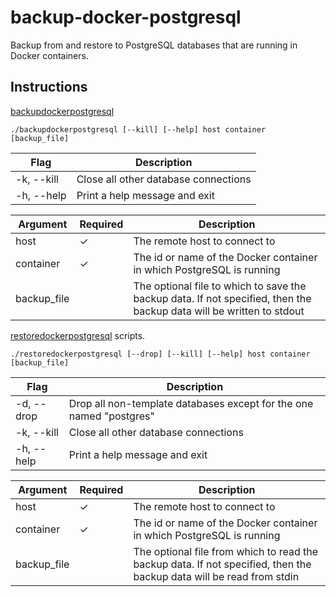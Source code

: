 # backup-docker-postgresql

Backup from and restore to PostgreSQL databases that are running in Docker containers.

## Instructions
 
[backupdockerpostgresql](./backupdockerpostgresql)

```
./backupdockerpostgresql [--kill] [--help] host container [backup_file]
```

| Flag | Description |
| --- | --- |
| -k, --kill | Close all other database connections |
| -h, --help | Print a help message and exit |

| Argument | Required |Description |
| --- | --- | --- |
| host | ✓ | The remote host to connect to |
| container | ✓ | The id or name of the Docker container in which PostgreSQL is running |
| backup_file | | The optional file to which to save the backup data. If not specified, then the backup data will be written to stdout |


[restoredockerpostgresql](./restoredockerpostgresql) scripts.

```
./restoredockerpostgresql [--drop] [--kill] [--help] host container [backup_file]
```

| Flag | Description |
| --- | --- |
| -d, --drop | Drop all non-template databases except for the one named "postgres" |
| -k, --kill | Close all other database connections |
| -h, --help | Print a help message and exit |

| Argument | Required |Description |
| --- | --- | --- |
| host | ✓ | The remote host to connect to |
| container | ✓ | The id or name of the Docker container in which PostgreSQL is running |
| backup_file | | The optional file from which to read the backup data. If not specified, then the backup data will be read from stdin |

